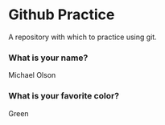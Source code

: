 # Github Practice

A repository with which to practice using git.

### What is your name?

Michael Olson

### What is your favorite color?

Green 
